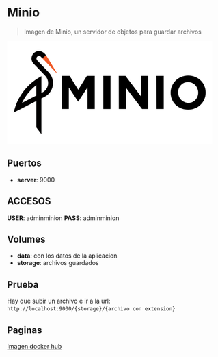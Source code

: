 # Minio

> Imagen de Minio, un servidor de objetos para guardar archivos

![alt text](img/minio.png)

## Puertos

* **server**: 9000

## ACCESOS

**USER**: adminminion
**PASS**: adminminion

## Volumes

* **data**: con los datos de la aplicacion
* **storage**: archivos guardados

## Prueba

Hay que subir un archivo e ir a la url:
`http://localhost:9000/{storage}/{archivo con extension}`

## Paginas

[Imagen docker hub](https://hub.docker.com/r/minio/minio/)
